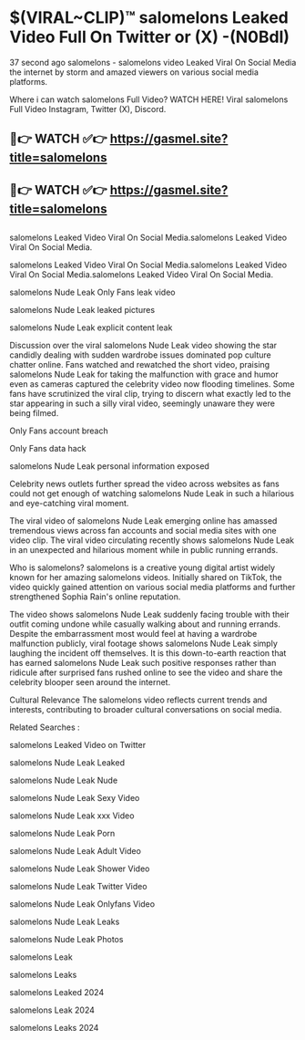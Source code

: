 # $(VIRAL~CLIP)™ salomelons Leaked Video Full On Twitter or (X) -(N0Bdl)
37 second ago salomelons - salomelons video Leaked Viral On Social Media the internet by storm and amazed viewers on various social media platforms.

Where i can watch salomelons Full Video? WATCH HERE! Viral salomelons Full Video Instagram, Twitter (X), Discord.

## 🔴👉 WATCH ✅👉 https://gasmel.site?title=salomelons
## 🔴👉 WATCH ✅👉 https://gasmel.site?title=salomelons
##
salomelons Leaked Video Viral On Social Media.salomelons Leaked Video Viral On Social Media.

salomelons Leaked Video Viral On Social Media.salomelons Leaked Video Viral On Social Media.salomelons Leaked Video Viral On Social Media.

salomelons Nude Leak Only Fans leak video

salomelons Nude Leak leaked pictures

salomelons Nude Leak explicit content leak

Discussion over the viral salomelons Nude Leak video showing the star candidly dealing with sudden wardrobe issues dominated pop culture chatter online. Fans watched and rewatched the short video, praising salomelons Nude Leak for taking the malfunction with grace and humor even as cameras captured the celebrity video now flooding timelines. Some fans have scrutinized the viral clip, trying to discern what exactly led to the star appearing in such a silly viral video, seemingly unaware they were being filmed.


Only Fans account breach

Only Fans data hack

salomelons Nude Leak personal information exposed

Celebrity news outlets further spread the video across websites as fans could not get enough of watching salomelons Nude Leak in such a hilarious and eye-catching viral moment.


The viral video of salomelons Nude Leak emerging online has amassed tremendous views across fan accounts and social media sites with one video clip. The viral video circulating recently shows salomelons Nude Leak in an unexpected and hilarious moment while in public running errands.


Who is salomelons? salomelons is a creative young digital artist widely known for her amazing salomelons videos. Initially shared on TikTok, the video quickly gained attention on various social media platforms and further strengthened Sophia Rain's online reputation.

The video shows salomelons Nude Leak suddenly facing trouble with their outfit coming undone while casually walking about and running errands. Despite the embarrassment most would feel at having a wardrobe malfunction publicly, viral footage shows salomelons Nude Leak simply laughing the incident off themselves. It is this down-to-earth reaction that has earned salomelons Nude Leak such positive responses rather than ridicule after surprised fans rushed online to see the video and share the celebrity blooper seen around the internet.

Cultural Relevance The salomelons video reflects current trends and interests, contributing to broader cultural conversations on social media.

Related Searches :

salomelons Leaked Video on Twitter

salomelons Nude Leak Leaked

salomelons Nude Leak Nude

salomelons Nude Leak Sexy Video

salomelons Nude Leak xxx Video

salomelons Nude Leak Porn

salomelons Nude Leak Adult Video

salomelons Nude Leak Shower Video

salomelons Nude Leak Twitter Video

salomelons Nude Leak Onlyfans Video

salomelons Nude Leak Leaks

salomelons Nude Leak Photos

salomelons Leak

salomelons Leaks

salomelons Leaked 2024

salomelons Leak 2024

salomelons Leaks 2024
